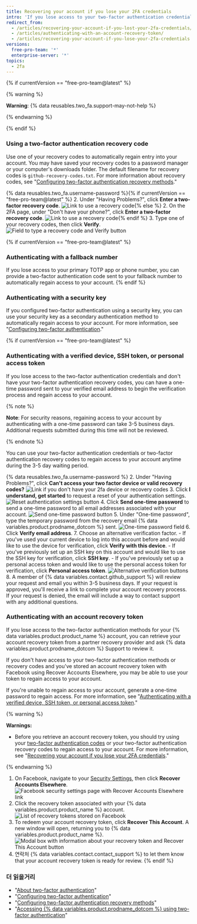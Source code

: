 ```yaml
---
title: Recovering your account if you lose your 2FA credentials
intro: 'If you lose access to your two-factor authentication credentials, you can use your recovery codes, or another recovery option, to regain access to your account.'
redirect_from:
  - /articles/recovering-your-account-if-you-lost-your-2fa-credentials/
  - /articles/authenticating-with-an-account-recovery-token/
  - /articles/recovering-your-account-if-you-lose-your-2fa-credentials
versions:
  free-pro-team: '*'
  enterprise-server: '*'
topics:
  - 2fa
---
```


{% if currentVersion == "free-pro-team@latest" %}

{% warning %}

**Warning**: {% data reusables.two_fa.support-may-not-help %}

{% endwarning %}

{% endif %}

### Using a two-factor authentication recovery code

Use one of your recovery codes to automatically regain entry into your account. You may have saved your recovery codes to a password manager or your computer's downloads folder. The default filename for recovery codes is `github-recovery-codes.txt`. For more information about recovery codes, see "[Configuring two-factor authentication recovery methods](/articles/configuring-two-factor-authentication-recovery-methods#downloading-your-two-factor-authentication-recovery-codes)."

{% data reusables.two_fa.username-password %}{% if currentVersion == "free-pro-team@latest" %}
2. Under "Having Problems?", click **Enter a two-factor recovery code**. ![Link to use a recovery code](/assets/images/help/2fa/2fa-recovery-code-link.png){% else %}
2. On the 2FA page, under "Don't have your phone?", click **Enter a two-factor recovery code**. ![Link to use a recovery code](/assets/images/help/2fa/2fa_recovery_dialog_box.png){% endif %}
3. Type one of your recovery codes, then click **Verify**. ![Field to type a recovery code and Verify button](/assets/images/help/2fa/2fa-type-verify-recovery-code.png)

{% if currentVersion == "free-pro-team@latest" %}
### Authenticating with a fallback number

If you lose access to your primary TOTP app or phone number, you can provide a two-factor authentication code sent to your fallback number to automatically regain access to your account.
{% endif %}

### Authenticating with a security key

If you configured two-factor authentication using a security key, you can use your security key as a secondary authentication method to automatically regain access to your account. For more information, see "[Configuring two-factor authentication](/articles/configuring-two-factor-authentication#configuring-two-factor-authentication-using-a-security-key)."

{% if currentVersion == "free-pro-team@latest" %}
### Authenticating with a verified device, SSH token, or personal access token
If you lose access to the two-factor authentication credentials and don't have your two-factor authentication recovery codes, you can have a one-time password sent to your verified email address to begin the verification process and regain access to your account.

{% note %}

**Note**: For security reasons, regaining access to your account by authenticating with a one-time password can take 3-5 business days. Additional requests submitted during this time will not be reviewed.

{% endnote %}

You can use your two-factor authentication credentials or two-factor authentication recovery codes to regain access to your account anytime during the 3-5 day waiting period.

{% data reusables.two_fa.username-password %}
2. Under "Having Problems?", click **Can't access your two factor device or valid recovery codes?** ![Link if you don't have your 2fa device or recovery codes](/assets/images/help/2fa/no-access-link.png)
3. Click **I understand, get started** to request a reset of your authentication settings. ![Reset authentication settings button](/assets/images/help/2fa/reset-auth-settings.png)
4. Click **Send one-time password** to send a one-time password to all email addresses associated with your account. ![Send one-time password button](/assets/images/help/2fa/send-one-time-password.png)
5. Under "One-time password", type the temporary password from the recovery email {% data variables.product.prodname_dotcom %} sent. ![One-time password field](/assets/images/help/2fa/one-time-password-field.png)
6. Click **Verify email address**.
7. Choose an alternative verification factor.
    - If you've used your current device to log into this account before and would like to use the device for verification, click **Verify with this device**.
    - If you've previously set up an SSH key on this account and would like to use the SSH key for verification, click **SSH key**.
    - If you've previously set up a personal access token and would like to use the personal access token for verification, click **Personal access token**. ![Alternative verification buttons](/assets/images/help/2fa/alt-verifications.png)
8. A member of {% data variables.contact.github_support %} will review your request and email you within 3-5 business days. If your request is approved, you'll receive a link to complete your account recovery process. If your request is denied, the email will include a way to contact support with any additional questions.

### Authenticating with an account recovery token

If you lose access to the two-factor authentication methods for your {% data variables.product.product_name %} account, you can retrieve your account recovery token from a partner recovery provider and ask {% data variables.product.prodname_dotcom %} Support to review it.

If you don't have access to your two-factor authentication methods or recovery codes and you've stored an account recovery token with Facebook using Recover Accounts Elsewhere, you may be able to use your token to regain access to your account.

If you're unable to regain access to your account, generate a one-time password to regain access. For more information, see "[Authenticating with a verified device, SSH token, or personal access token](#authenticating-with-a-verified-device-ssh-token-or-personal-access-token)."

{% warning %}

**Warnings:**
- Before you retrieve an account recovery token, you should try using your [two-factor authentication codes](/articles/accessing-github-using-two-factor-authentication) or your two-factor authentication recovery codes to regain access to your account. For more information, see "[Recovering your account if you lose your 2FA credentials](/articles/recovering-your-account-if-you-lose-your-2fa-credentials)."

{% endwarning %}

1. On Facebook, navigate to your [Security Settings](https://www.facebook.com/settings?tab=security), then click **Recover Accounts Elsewhere**. ![Facebook security settings page with Recover Accounts Elsewhere link](/assets/images/help/settings/security-facebook-security-settings-page.png)
2. Click the recovery token associated with your {% data variables.product.product_name %} account. ![List of recovery tokens stored on Facebook](/assets/images/help/settings/security-github-rae-token-on-facebook.png)
3. To redeem your account recovery token, click **Recover This Account**. A new window will open, returning you to {% data variables.product.product_name %}. ![Modal box with information about your recovery token and Recover This Account button](/assets/images/help/settings/security-recover-account-facebook.png)
4. 연락처
{% data variables.contact.contact_support %} to let them know that your account recovery token is ready for review.
{% endif %}

### 더 읽을거리

- "[About two-factor authentication](/articles/about-two-factor-authentication)"
- "[Configuring two-factor authentication](/articles/configuring-two-factor-authentication)"
- "[Configuring two-factor authentication recovery methods](/articles/configuring-two-factor-authentication-recovery-methods)"
- "[Accessing {% data variables.product.prodname_dotcom %} using two-factor authentication](/articles/accessing-github-using-two-factor-authentication)"
